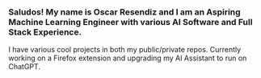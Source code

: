 ### Saludos! My name is Oscar Resendiz and I am an Aspiring Machine Learning Engineer with various AI Software and Full Stack Experience.

<!--
**Shugazi/Shugazi** is a ✨ _special_ ✨ repository because its `README.md` (this file) appears on your GitHub profile.

Here are some ideas to get you started:

- 🔭 I’m currently working on ...
- 🌱 I’m currently learning ...
- 👯 I’m looking to collaborate on ...
- 🤔 I’m looking for help with ...
- 💬 Ask me about ...
- 📫 How to reach me: ...
- 😄 Pronouns: ...
- ⚡ Fun fact: ...
-->

I have various cool projects in both my public/private repos. Currently working on a Firefox extension and upgrading my AI Assistant to run on ChatGPT. 
